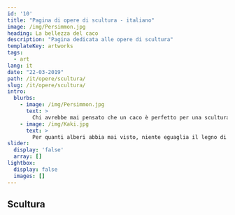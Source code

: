 ```yaml
---
id: '10'
title: "Pagina di opere di scultura - italiano"
image: /img/Persimmon.jpg
heading: La bellezza del caco
description: "Pagina dedicata alle opere di scultura"
templateKey: artworks
tags:
  - art
lang: it
date: "22-03-2019"
path: /it/opere/scultura/
slug: /it/opere/scultura/
intro:
  blurbs:
    - image: /img/Persimmon.jpg
      text: >
        Chi avrebbe mai pensato che un caco è perfetto per una scultura?
    - image: /img/Kaki.jpg
      text: >
        Per quanti alberi abbia mai visto, niente eguaglia il legno di caco...
slider:
  display: 'false'
  array: []
lightbox:
  display: false
  images: []
---
```


## Scultura
